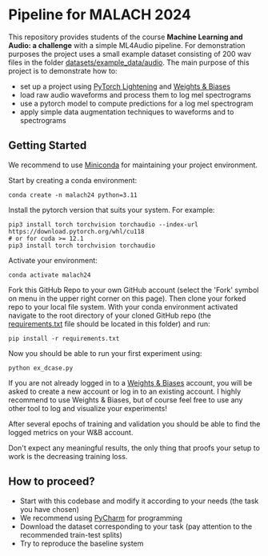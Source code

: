 # Pipeline for MALACH 2024

This repository provides students of the course **Machine Learning and Audio: a challenge** with a simple ML4Audio
pipeline. For demonstration purposes the project uses a small example dataset consisting of 200 wav files in the folder 
[datasets/example_data/audio](datasets/example_data/audio). The main purpose of this project
is to demonstrate how to:
* set up a project using [PyTorch Lightening](https://pytorch-lightning.readthedocs.io/en/stable/) and [Weights & Biases](https://wandb.ai/site)
* load raw audio waveforms and process them to log mel spectrograms
* use a pytorch model to compute predictions for a log mel spectrogram
* apply simple data augmentation techniques to waveforms and to spectrograms

## Getting Started

We recommend to use [Miniconda](https://docs.conda.io/en/latest/miniconda.html) for maintaining your project environment.

Start by creating a conda environment:
```
conda create -n malach24 python=3.11
```

Install the pytorch version that suits your system. For example:

```
pip3 install torch torchvision torchaudio --index-url https://download.pytorch.org/whl/cu118
# or for cuda >= 12.1
pip3 install torch torchvision torchaudio 
```

Activate your environment:
```
conda activate malach24
```

Fork this GitHub Repo to your own GitHub account (select the 'Fork' symbol on menu in the upper right corner on this page).
Then clone your forked repo to your local file system. With your conda environment activated navigate to the root directory of 
your cloned GitHub repo (the [requirements.txt](requirements.txt) file should be located in this folder) and run:

```
pip install -r requirements.txt
```

Now you should be able to run your first experiment using:

```
python ex_dcase.py
```

If you are not already logged in to a [Weights & Biases](https://wandb.ai/site) account, you will be asked to create a new account or log in to an existing
account. I highly recommend to use Weights & Biases, but of course feel free to use any other tool to log and visualize your experiments!

After several epochs of training and validation you should be able to find the logged metrics on your W&B account. 

Don't expect any meaningful results, the only thing that proofs your setup to work is the decreasing training loss.

## How to proceed?

* Start with this codebase and modify it according to your needs (the task you have chosen)
* We recommend using [PyCharm](https://www.jetbrains.com/de-de/pycharm/) for programming
* Download the dataset corresponding to your task (pay attention to the recommended train-test splits)
* Try to reproduce the baseline system
